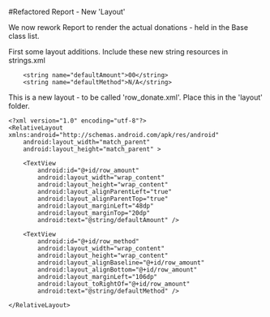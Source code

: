 #Refactored Report - New 'Layout'

We now rework Report to render the actual donations - held in the Base class list.

First some layout additions. Include these new string resources in strings.xml

~~~
    <string name="defaultAmount">00</string>
    <string name="defaultMethod">N/A</string>
~~~

This is a new layout - to be called 'row_donate.xml'. Place this in the 'layout' folder.

~~~
<?xml version="1.0" encoding="utf-8"?>
<RelativeLayout xmlns:android="http://schemas.android.com/apk/res/android"
    android:layout_width="match_parent"
    android:layout_height="match_parent" >

    <TextView
        android:id="@+id/row_amount"
        android:layout_width="wrap_content"
        android:layout_height="wrap_content"
        android:layout_alignParentLeft="true"
        android:layout_alignParentTop="true"
        android:layout_marginLeft="48dp"
        android:layout_marginTop="20dp"
        android:text="@string/defaultAmount" />

    <TextView
        android:id="@+id/row_method"
        android:layout_width="wrap_content"
        android:layout_height="wrap_content"
        android:layout_alignBaseline="@+id/row_amount"
        android:layout_alignBottom="@+id/row_amount"
        android:layout_marginLeft="106dp"
        android:layout_toRightOf="@+id/row_amount"
        android:text="@string/defaultMethod" />

</RelativeLayout>
~~~

